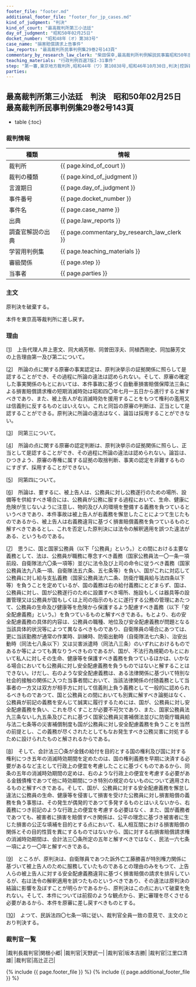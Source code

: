 ```yaml
---
footer_file: "footer.md"
additional_footer_file: "footer_for_jp_cases.md"
kind_of_judgment: "判決"
kind_of_court: "最高裁判所第三小法廷"
day_of_judgment: "昭和50年02月25日"
docket_number: "昭和48年（オ）第383号"
case_name: "損害賠償請求上告事件"
law_reports: "最高裁判所民事判例集29巻2号143頁"
commentary_by_research_law_clerk: "柴田保幸,最高裁判所判例解説民事篇昭和50年度60頁"
teaching_materials: "行政判例百選7版I-31事件"
step: "第一審,東京地方裁判所,昭和44年（ワ）第10838号,昭和46年10月30日,判決|控訴審,東京高等裁判所,昭和46年（ネ）第2901号,昭和48年1月31日,判決"
parties:
---
```


## 最高裁判所第三小法廷　判決　昭和50年02月25日　最高裁判所民事判例集29巻2号143頁

* table
{:toc}

### 裁判情報

| 種類 | 情報 |
| --- | --- |
| 裁判所 | {{ page.kind_of_court }} |
| 裁判の種類 |  {{ page.kind_of_judgment }}  |
| 言渡期日 |  {{ page.day_of_judgment }}  |
| 事件番号 |  {{ page.docket_number }}  |
| 事件名 |  {{ page.case_name }}  |
| 出典 |  {{ page.law_reports }}  |
| 調査官解説の出典 |  {{ page.commentary_by_research_law_clerk }}  |
| 学習用判例集 |  {{ page.teaching_materials }}  |
| 審級関係 |  {{ page.step }}  |
| 当事者 |  {{ page.parties }}  |


### 主文



原判決を破棄する。

本件を東京高等裁判所に差し戻す。





### 理由



[[1](#id_1)]<a id="id_1"></a>　上告代理人井上恵文、同大嶋芳樹、同曽田淳夫、同植西剛史、同加藤芳文の上告理由第一及び第二について。

[[2](#id_2)]<a id="id_2"></a>　所論の点に関する原審の事実認定は、原判決挙示の証拠関係に照らして是認することができ、その過程に所論の違法は認められない。そして、原審の確定した事実関係のもとにおいては、本件事故に基づく自動車損害賠償保障法三条による損害賠償請求権の短期消滅時効は昭和四〇年七月一五日から進行すると解すべきであり、また、被上告人が右消滅時効を援用することをもつて権利の濫用又は信義則に反するものとはいえない。これと同旨の原審の判断は、正当として是認することができる。原判決に所論の違法はなく、論旨は採用することができない。

[[3](#id_3)]<a id="id_3"></a>　同第三について。

[[4](#id_4)]<a id="id_4"></a>　所論の点に関する原審の認定判断は、原判決挙示の証拠関係に照らし、正当として是認することができ、その過程に所論の違法は認められない。論旨は、ひつきよう、原審の専権に属する証拠の取捨判断、事実の認定を非難するものにすぎず、採用することができない。

[[5](#id_5)]<a id="id_5"></a>　同第四について。

[[6](#id_6)]<a id="id_6"></a>　所論は、要するに、被上告人は、公務員に対し公務遂行のための場所、設備等を供給すべき場合には、公務員が公務に服する過程において、生命、健康に危険が生じないように注意し、物的及び人的環境を整備する義務を負つているというべきであり、本件事故は被上告人が右義務を懈怠したことによつて生じたものであるから、被上告人は右義務違背に基づく損害賠償義務を負つているものと解すべきであるとし、これを否定した原判決には法令の解釈適用を誤つた違法がある、というものである。

[[7](#id_7)]<a id="id_7"></a>　思うに、国と国家公務員<span class='japanese_style_round_brackets'>（以下<span class='japanese_style_quotation_mark'>「公務員」</span>という。）</span>との間における主要な義務として、法は、公務員が職務に専念すべき義務<span class='japanese_style_round_brackets'>（国家公務員法一〇一条一項前段、自衛隊法六〇条一項等）</span>並びに法令及び上司の命令に従うべき義務<span class='japanese_style_round_brackets'>（国家公務員法九八条一項、自衛隊法五六条、五七条等）</span>を負い、国がこれに対応して公務員に対し給与支払義務<span class='japanese_style_round_brackets'>（国家公務員法六二条、防衛庁職員給与法四条以下等）</span>を負うことを定めているが、国の義務は右の給付義務にとどまらず、国は、公務員に対し、国が公務遂行のために設置すべき場所、施設もしくは器具等の設置管理又は公務員が国もしくは上司の指示のもとに遂行する公務の管理にあたつて、公務員の生命及び健康等を危険から保護するよう配慮すべき義務<span class='japanese_style_round_brackets'>（以下<span class='japanese_style_quotation_mark'>「安全配慮義務」</span>という。）</span>を負つているものと解すべきである。もとより、右の安全配慮義務の具体的内容は、公務員の職種、地位及び安全配慮義務が問題となる当該具体的状況等によつて異なるべきものであり、自衛隊員の場合にあつては、更に当該勤務が通常の作業時、訓練時、防衛出動時<span class='japanese_style_round_brackets'>（自衛隊法七六条）</span>、治安出動時<span class='japanese_style_round_brackets'>（同法七八条以下）</span>又は災害派遣時<span class='japanese_style_round_brackets'>（同法八三条）</span>のいずれにおけるものであるか等によつても異なりうべきものであるが、国が、不法行為規範のもとにおいて私人に対しその生命、健康等を保護すべき義務を負つているほかは、いかなる場合においても公務員に対し安全配慮義務を負うものではないと解することはできない。けだし、右のような安全配慮義務は、ある法律関係に基づいて特別な社会的接触の関係に入つた当事者間において、当該法律関係の付随義務として当事者の一方又は双方が相手方に対して信義則上負う義務として一般的に認められるべきものであつて、国と公務員との間においても別異に解すべき論拠はなく、公務員が前記の義務を安んじて誠実に履行するためには、国が、公務員に対し安全配慮義務を負い、これを尽くすことが必要不可欠であり、また、国家公務員法九三条ないし九五条及びこれに基づく国家公務員災害補償法並びに防衛庁職員給与法二七条等の災害補償制度も国が公務員に対し安全配慮義務を負うことを当然の前提とし、この義務が尽くされたとしてもなお発生すべき公務災害に対処するために設けられたものと解されるからである。

[[8](#id_8)]<a id="id_8"></a>　そして、会計法三〇条が金銭の給付を目的とする国の権利及び国に対する権利につき五年の消滅時効期間を定めたのは、国の権利義務を早期に決済する必要があるなど主として行政上の便宜を考慮したことに基づくものであるから、同条の五年の消滅時効期間の定めは、右のような行政上の便宜を考慮する必要がある金銭債権であつて他に時効期間につき特別の規定のないものについて適用されるものと解すべきである。そして、国が、公務員に対する安全配慮義務を懈怠し違法に公務員の生命、健康等を侵害して損害を受けた公務員に対し損害賠償の義務を負う事態は、その発生が偶発的であつて多発するものとはいえないから、右義務につき前記のような行政上の便宜を考慮する必要はなく、また、国が義務者であつても、被害者に損害を賠償すべき関係は、公平の理念に基づき被害者に生じた損害の公正な填補を目的とする点において、私人相互間における損害賠償の関係とその目的性質を異にするものではないから、国に対する右損害賠償請求権の消滅時効期間は、会計法三〇条所定の五年と解すべきではなく、民法一六七条一項により一〇年と解すべきである。

[[9](#id_9)]<a id="id_9"></a>　ところが、原判決は、自衛隊員であつた訴外亡工藤勝喜が特別権力関係に基づいて被上告人のために服務していたものであるとの理由のみをもつて、上告人らの被上告人に対する安全配慮義務違背に基づく損害賠償の請求を排斥しているが、右は法令の解釈適用を誤つたものというべきであり、その違法は原判決の結論に影響を及ぼすことが明らかであるから、原判決はこの点において破棄を免れない。そして、本件については前叙のような観点から、更に審理を尽くさせる必要があるから、本件を原審に差し戻すべきものとする。



[[10](#id_10)]<a id="id_10"></a>　よつて、民訴法四〇七条一項に従い、裁判官全員一致の意見で、主文のとおり判決する。

### 裁判官一覧

|裁判長裁判官|関根小郷|
|裁判官|天野武一|
|裁判官|坂本吉勝|
|裁判官|江里口清雄|
|裁判官|高辻正己|


{% include {{ page.footer_file }}  %}
{% include {{ page.additional_footer_file }}  %}
